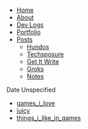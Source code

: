 <!--- HELLO WORLD!!! 
  this page was GENERATED by some tasks.clj!
  so-mind-ya-bizniz. --->




* [Home](/)
* [About](/about.md)
* [Dev Logs](/devlogs/)
* [Portfolio](/portfolio/)
* [Posts](/posts/)
  * [Hundos](/posts/100-worders/)
  * [Techsposure](/posts/techsposure/)
  * [Get It Write](/posts/getitwrite/)
  * [Groks](/posts/groks/)
  * [Notes](/posts/notes/)




Date Unspecified


* [games_i_love](/posts/notes/games_i_love.md)
* [juicy](/posts/notes/juicy.md)
* [things_i_like_in_games](/posts/notes/things_i_like_in_games.md)